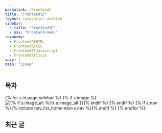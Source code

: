 ```yaml
---
permalink: /Frontend/
title: "Frontend🐮"
layout: categories_archive
sidebar:
  - title: "Frontend🐮"
  - nav: "Frontend-menu"
taxonomy:
  - Frontend🐮HTML
  - Frontend🐮CSS
  - Frontend🐮Javascript
  - Frontend🐮issue
sexy: 1
main: "issue"
---
```


## 목차

{% for s in page.sidebar %}
{% if s.image %}
<img src="{{ s.image | relative_url }}"
             alt="{% if s.image_alt %}{{ s.image_alt }}{% endif %}">
{% endif %}
{% if s.nav %}{% include nav_list_home nav=s.nav %}{% endif %}
{% endfor %}

## 최근 글
